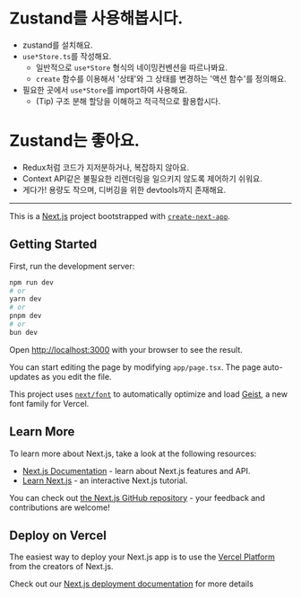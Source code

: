 # Zustand를 사용해봅시다.

- zustand를 설치해요.
- `use*Store.ts`를 작성해요.
  - 일반적으로 `use*Store` 형식의 네이밍컨벤션을 따르나봐요.
  - `create` 함수를 이용해서 '상태'와 그 상태를 변경하는 '액션 함수'를 정의해요.
- 필요한 곳에서 `use*Store`를 import하여 사용해요.
  - (Tip) 구조 분해 할당을 이해하고 적극적으로 활용합시다.

# Zustand는 좋아요.

- Redux처럼 코드가 지저분하거나, 복잡하지 않아요.
- Context API같은 불필요한 리렌더링을 일으키지 않도록 제어하기 쉬워요.
- 게다가! 용량도 작으며, 디버깅을 위한 devtools까지 존재해요.

---

This is a [Next.js](https://nextjs.org) project bootstrapped with [`create-next-app`](https://nextjs.org/docs/app/api-reference/cli/create-next-app).

## Getting Started

First, run the development server:

```bash
npm run dev
# or
yarn dev
# or
pnpm dev
# or
bun dev
```

Open [http://localhost:3000](http://localhost:3000) with your browser to see the result.

You can start editing the page by modifying `app/page.tsx`. The page auto-updates as you edit the file.

This project uses [`next/font`](https://nextjs.org/docs/app/building-your-application/optimizing/fonts) to automatically optimize and load [Geist](https://vercel.com/font), a new font family for Vercel.

## Learn More

To learn more about Next.js, take a look at the following resources:

- [Next.js Documentation](https://nextjs.org/docs) - learn about Next.js features and API.
- [Learn Next.js](https://nextjs.org/learn) - an interactive Next.js tutorial.

You can check out [the Next.js GitHub repository](https://github.com/vercel/next.js) - your feedback and contributions are welcome!

## Deploy on Vercel

The easiest way to deploy your Next.js app is to use the [Vercel Platform](https://vercel.com/new?utm_medium=default-template&filter=next.js&utm_source=create-next-app&utm_campaign=create-next-app-readme) from the creators of Next.js.

Check out our [Next.js deployment documentation](https://nextjs.org/docs/app/building-your-application/deploying) for more details